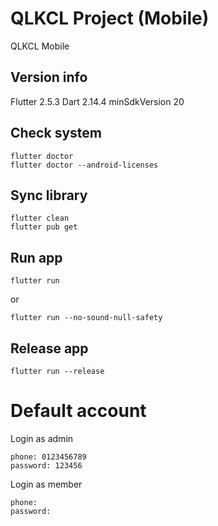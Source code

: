 # QLKCL Project (Mobile)

QLKCL Mobile


## Version info
Flutter 2.5.3
Dart 2.14.4
minSdkVersion 20

## Check system
```
flutter doctor
flutter doctor --android-licenses
```

## Sync library
```
flutter clean
flutter pub get
```

## Run app
```
flutter run
```
or
```
flutter run --no-sound-null-safety
```

## Release app
```
flutter run --release
```

# Default account
Login as admin
```
phone: 0123456789
password: 123456
```

Login as member
```
phone: 
password: 
```